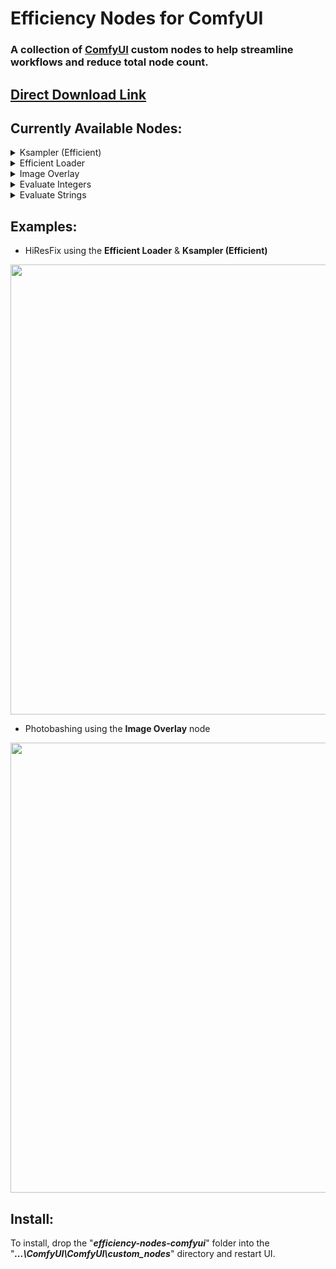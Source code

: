 Efficiency Nodes for ComfyUI
=======
### A collection of <a href="https://github.com/comfyanonymous/ComfyUI" >ComfyUI</a> custom nodes to help streamline workflows and reduce total node count.
## [Direct Download Link](https://github.com/LucianoCirino/efficiency-nodes-comfyui/releases/download/v1.0/efficiency-nodes-comfyui.v1.0.zip)

## **Currently Available Nodes:**
<details><summary>Ksampler (Efficient)</summary><ul>
• A modded KSampler with the ability to preview and output images.<br>
• Re-outputs key inputs for a cleaner ComfyUI workflow look.<br>
• Can force hold all of its outputs without regenerating by setting its state to "Hold".
<blockquote>note: when using multiple instances of this node, each instance must have a unique ID for the "Hold" state to function properly.</blockquote>
</ul></details>

<details><summary>Efficient Loader</summary><ul>
• A combination of common initialization nodes.
</ul></details>

<details><summary>Image Overlay</summary><ul>
• Node that allows for flexible image overlaying.
</ul></details>

<details><summary>Evaluate Integers</summary><ul>
• 3 integer input node that gives the user ability to write their own python expression for a INT/FLOAT type output.
</ul></details>

<details><summary>Evaluate Strings</summary><ul>
• 3 string input node that gives the user ability to write their own python expression for a STRING type output.
</ul></details>

## **Examples:**
  
- HiResFix using the **Efficient Loader** & **Ksampler (Efficient)**

<img src="https://github.com/LucianoCirino/efficiency-nodes-comfyui/blob/main/workflows/HiResFix.png" width="720">

- Photobashing using the **Image Overlay** node

<img src="https://github.com/LucianoCirino/efficiency-nodes-comfyui/blob/main/workflows/ImgOverlay.png" width="720">


## **Install:**
To install, drop the "_**efficiency-nodes-comfyui**_" folder into the "_**...\ComfyUI\ComfyUI\custom_nodes**_" directory and restart UI.
